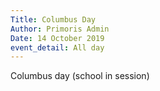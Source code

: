 ```yaml
---
Title: Columbus Day
Author: Primoris Admin
Date: 14 October 2019
event_detail: All day
---
```


Columbus day (school in session)